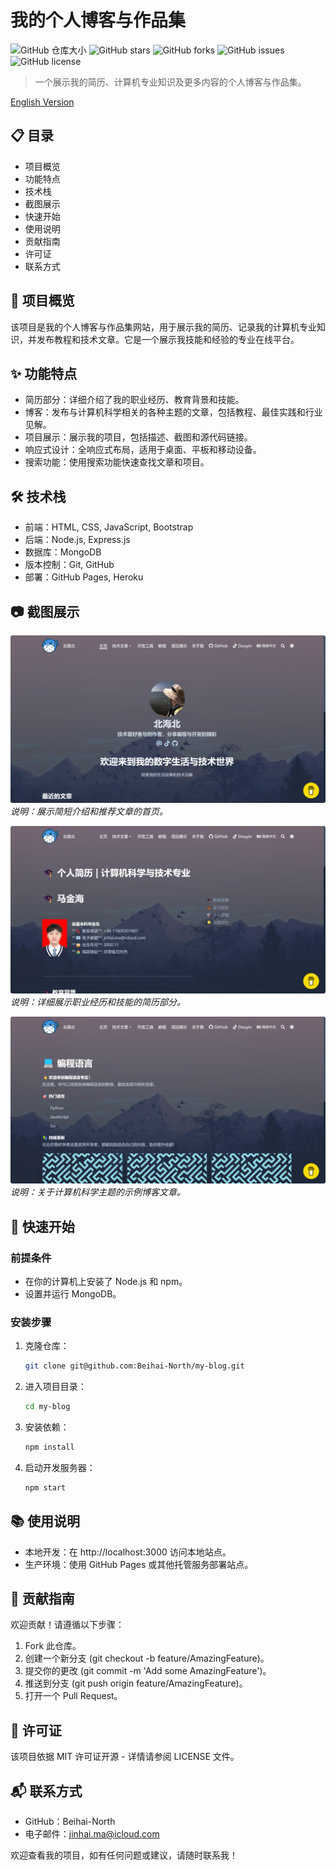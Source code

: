 # 我的个人博客与作品集

![GitHub 仓库大小](https://img.shields.io/github/repo-size/Beihai-North/my-blog)
![GitHub stars](https://img.shields.io/github/stars/Beihai-North/my-blog)
![GitHub forks](https://img.shields.io/github/forks/Beihai-North/my-blog)
![GitHub issues](https://img.shields.io/github/issues/Beihai-North/my-blog)
![GitHub license](https://img.shields.io/github/license/Beihai-North/my-blog)

> 一个展示我的简历、计算机专业知识及更多内容的个人博客与作品集。

[English Version](README.md)

## 📋 目录
- 项目概览
- 功能特点
- 技术栈
- 截图展示
- 快速开始
- 使用说明
- 贡献指南
- 许可证
- 联系方式

## 🌟 项目概览

该项目是我的个人博客与作品集网站，用于展示我的简历、记录我的计算机专业知识，并发布教程和技术文章。它是一个展示我技能和经验的专业在线平台。

## ✨ 功能特点

- 简历部分：详细介绍了我的职业经历、教育背景和技能。
- 博客：发布与计算机科学相关的各种主题的文章，包括教程、最佳实践和行业见解。
- 项目展示：展示我的项目，包括描述、截图和源代码链接。
- 响应式设计：全响应式布局，适用于桌面、平板和移动设备。
- 搜索功能：使用搜索功能快速查找文章和项目。

## 🛠 技术栈

- 前端：HTML, CSS, JavaScript, Bootstrap
- 后端：Node.js, Express.js
- 数据库：MongoDB
- 版本控制：Git, GitHub
- 部署：GitHub Pages, Heroku

## 📷 截图展示

![首页](./assets/screenshots/homepage.png)
*说明：展示简短介绍和推荐文章的首页。*

![简历部分](./assets/screenshots/aboutme.png)
*说明：详细展示职业经历和技能的简历部分。*

![博客部分](./assets/screenshots/other.png)
*说明：关于计算机科学主题的示例博客文章。*

## 🚀 快速开始

### 前提条件

- 在你的计算机上安装了 Node.js 和 npm。
- 设置并运行 MongoDB。

### 安装步骤

1. 克隆仓库：
   
   ```bash
   git clone git@github.com:Beihai-North/my-blog.git
   ```
   
2. 进入项目目录：
   ```bash
   cd my-blog
   ```
   
3. 安装依赖：
   ```bash
   npm install
   ```
   
4. 启动开发服务器：
   ```bash
   npm start
   ```
   
   

## 📚 使用说明

- 本地开发：在 http://localhost:3000 访问本地站点。
- 生产环境：使用 GitHub Pages 或其他托管服务部署站点。

## 🤝 贡献指南

欢迎贡献！请遵循以下步骤：

1. Fork 此仓库。
2. 创建一个新分支 (git checkout -b feature/AmazingFeature)。
3. 提交你的更改 (git commit -m 'Add some AmazingFeature')。
4. 推送到分支 (git push origin feature/AmazingFeature)。
5. 打开一个 Pull Request。

## 📝 许可证

该项目依据 MIT 许可证开源 - 详情请参阅 LICENSE 文件。

## 📬 联系方式

- GitHub：Beihai-North
- 电子邮件：jinhai.ma@icloud.com

欢迎查看我的项目，如有任何问题或建议，请随时联系我！